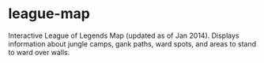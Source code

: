 league-map
==========
Interactive League of Legends Map (updated as of Jan 2014). Displays information about jungle camps, gank paths, ward spots, and areas to stand to ward over walls.
